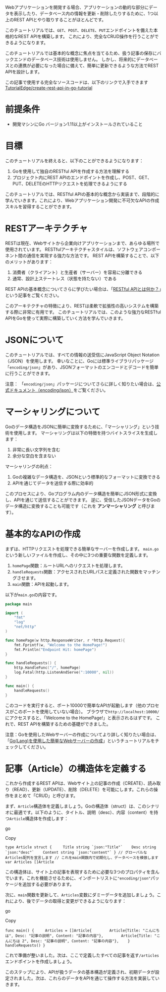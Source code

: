 Webアプリケーションを開発する場合、アプリケーションの動的な部分にデータを表示したり、データベース内の情報を更新・削除したりするために、1つ以上のREST APIとやり取りすることがほとんどです。

このチュートリアルでは、`GET`、`POST`、`DELETE`、`PUT`エンドポイントを備えた本格的なREST APIを構築します。
これにより、完全なCRUD操作を行うことができるようになります。

このチュートリアルでは基本的な概念に焦点を当てるため、扱う記事の保存にバックエンドのデータベース技術は使用しません。
しかし、将来的にデータベースとの連携が必要になった場合に備えて、簡単に更新できるような方法でREST APIを設計します。

この記事で使用する完全なソースコードは、以下のリンクで入手できます
[TutorialEdge/create-rest-api-in-go-tutorial](https://github.com/TutorialEdge/create-rest-api-in-go-tutorial)

# 前提条件

- 開発マシンにGo バージョン1.11以上がインストールされていること

# 目標
このチュートリアルを終えると、以下のことができるようになります：

1. Goを使用して独自のRESTful APIを作成する方法を理解する
2. プロジェクト内にREST APIのエンドポイントを作成し、POST、GET、PUT、DELETEのHTTPリクエストを処理できるようにする

このチュートリアルでは、RESTful APIの基本的な概念から実装まで、段階的に学んでいきます。これにより、Webアプリケーション開発に不可欠なAPIの作成スキルを習得することができます。

# RESTアーキテクチャ

RESTは現在、Webサイトから企業向けアプリケーションまで、あらゆる場所で使用されています。
RESTfulアーキテクチャスタイルは、ソフトウェアコンポーネント間の通信を実現する強力な方法です。
REST APIを構築することで、以下のメリットがあります：

1. 消費者（クライアント）と生産者（サーバー）を容易に分離できる
2. 通常、設計上ステートレス（状態を持たない）である

REST APIの基本概念についてさらに学びたい場合は、「[RESTful APIとは何か？](https://tutorialedge.net/software-eng/what-is-a-rest-api/)」という記事をご覧ください。

このアーキテクチャの特徴により、RESTは柔軟で拡張性の高いシステムを構築する際に非常に有用です。
このチュートリアルでは、このような強力なRESTful APIをGoを使って実際に構築していく方法を学んでいきます。

# JSONについて
このチュートリアルでは、すべての情報の送受信にJavaScript Object Notation（JSON）を使用します。
幸いなことに、Goには標準ライブラリパッケージ「`encoding/json`」があり、JSONフォーマットのエンコードとデコードを簡単に行うことができます。

注意：
「`encoding/json`」パッケージについてさらに詳しく知りたい場合は、[公式ドキュメント（encoding/json）](https://pkg.go.dev/encoding/json)をご覧ください。

# マーシャリングについて
Goのデータ構造をJSONに簡単に変換するために、「マーシャリング」という技術を使用します。
マーシャリングは以下の特徴を持つバイトスライスを生成します：

1. 非常に長い文字列を含む
2. 余分な空白を含まない

マーシャリングの利点：

1. Goの複雑なデータ構造を、JSONという標準的なフォーマットに変換できる
2. APIを通じてデータを送信する際に効率的

このプロセスにより、Goプログラム内のデータ構造を簡単にJSON形式に変換し、APIを通じて送信することができます。
逆に、受信したJSONデータをGoのデータ構造に変換することも可能です（これを __アンマーシャリング__ と呼びます）。

# 基本的なAPIの作成
まずは、HTTPリクエストを処理できる簡単なサーバーを作成します。
`main.go`という新しいファイルを作成し、その中に3つの重要な関数を定義します。

1. `homePage`関数：ルートURLへのリクエストを処理します。
2. `handleRequests`関数：アクセスされたURLパスと定義された関数をマッチングさせます。
3. `main`関数：APIを起動します。

以下が`main.go`の内容です。

```go
package main

import (
    "fmt"
    "log"
    "net/http"
)

func homePage(w http.ResponseWriter, r *http.Request){
    fmt.Fprintf(w, "Welcome to the HomePage!")
    fmt.Println("Endpoint Hit: homePage")
}

func handleRequests() {
    http.HandleFunc("/", homePage)
    log.Fatal(http.ListenAndServe(":10000", nil))
}

func main() {
    handleRequests()
}
```

このコードを実行すると、ポート10000で簡単なAPIが起動します（他のプロセスがこのポートを使用していない場合）。
ブラウザで`http://localhost:10000/`にアクセスすると、「Welcome to the HomePage!」と表示されるはずです。
これで、REST APIを構築するための基礎ができました。

注意：Goを使用したWebサーバーの作成についてより詳しく知りたい場合は、「[Go(Lang)を使用した簡単なWebサーバーの作成](https://tutorialedge.net/golang/creating-simple-web-server-with-golang/)」というチュートリアルをチェックしてください。

# 記事（Article）の構造体を定義する

これから作成するREST APIは、Webサイト上の記事の作成（CREATE）、読み取り（READ）、更新（UPDATE）、削除（DELETE）を可能にします。これらの操作をまとめて「CRUD」と呼びます。

まず、`Article`構造体を定義しましょう。Goの構造体（struct）は、このシナリオに最適です。以下のように、タイトル、説明（desc）、内容（content）を持つ`Article`構造体を作成します：

go

Copy

``type Article struct {     Title string `json:"Title"`    Desc string `json:"desc"`    Content string `json:"content"` } // グローバルなArticles配列を宣言します // これをmain関数内で初期化し、データベースを模倣します var Articles []Article``

この構造体は、サイト上の記事を表現するために必要な3つのプロパティを含んでいます。これを機能させるために、インポートリストに`"encoding/json"`パッケージを追加する必要があります。

次に、`main`関数を更新して、`Articles`変数にダミーデータを追加しましょう。これにより、後でデータの取得と変更ができるようになります：

go

Copy

`func main() {     Articles = []Article{        Article{Title: "こんにちは", Desc: "記事の説明", Content: "記事の内容"},        Article{Title: "こんにちは 2", Desc: "記事の説明", Content: "記事の内容"},    }    handleRequests() }`

これで準備が整いました。次は、ここで定義したすべての記事を返す`/articles`エンドポイントを作成しましょう。

このステップにより、APIが扱うデータの基本構造が定義され、初期データが設定されました。次は、これらのデータをAPIを通じて操作する方法を実装していきます。